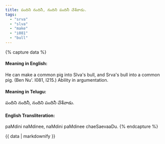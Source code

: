 ```yaml
---
title: పందిని నందినీ, నందిని పందినీ చేశేవాడు.
tags:
  - "srva"
  - "slva"
  - "make"
  - "i081"
  - "bull"
---
```


{% capture data %}
#### Meaning in English:
He can make a common pig into Slva's bull, and Srva's bull into a common pig.
(Ben Nu'. I081, I215.)
Ability in argumentation.

#### Meaning in Telugu:
పందిని నందినీ, నందిని పందినీ చేశేవాడు.

#### English Transliteration:
paMdini naMdinee, naMdini paMdinee chaeSaevaaDu.
{% endcapture %}

{{ data | markdownify }}

